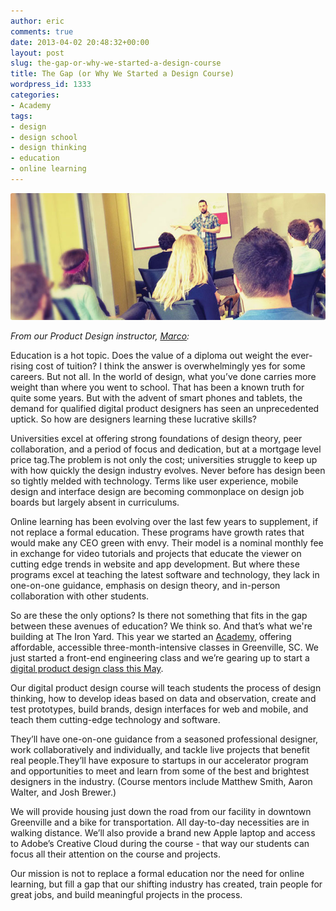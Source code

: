 ```yaml
---
author: eric
comments: true
date: 2013-04-02 20:48:32+00:00
layout: post
slug: the-gap-or-why-we-started-a-design-course
title: The Gap (or Why We Started a Design Course)
wordpress_id: 1333
categories:
- Academy
tags:
- design
- design school
- design thinking
- education
- online learning
---
```


<img src="/images/blog/2013/04/product-design-blog.jpg" style="border-radius: 3px;">

_From our Product Design instructor, [Marco](http://twitter.com/marcosuarez):_

Education is a hot topic. Does the value of a diploma out weight the ever-rising cost of tuition? I think the answer is overwhelmingly yes for some careers. But not all. In the world of design, what you’ve done carries more weight than where you went to school. That has been a known truth for quite some years. But with the advent of smart phones and tablets, the demand for qualified digital product designers has seen an unprecedented uptick. So how are designers learning these lucrative skills?

<!-- more -->

Universities excel at offering strong foundations of design theory, peer collaboration, and a period of focus and dedication, but at a mortgage level price tag.The problem is not only the cost; universities struggle to keep up with how quickly the design industry evolves. Never before has design been so tightly melded with technology. Terms like user experience, mobile design and interface design are becoming commonplace on design job boards but largely absent in curriculums.

Online learning has been evolving over the last few years to supplement, if not replace a formal education. These programs have growth rates that would make any CEO green with envy. Their model is a nominal monthly fee in exchange for video tutorials and projects that educate the viewer on cutting edge trends in website and app development. But where these programs excel at teaching the latest software and technology, they lack in one-on-one guidance, emphasis on design theory, and in-person collaboration with other students.

So are these the only options? Is there not something that fits in the gap between these avenues of education? We think so. And that’s what we're building at The Iron Yard. This year we started an [Academy](http://www.theironyard.com/education/academy), offering affordable, accessible three-month-intensive classes in Greenville, SC. We just started a front-end engineering class and we’re gearing up to start a [digital product design class this May](http://www.theironyard.com/education/academy/product-design).

Our digital product design course will teach students the process of design thinking, how to develop ideas based on data and observation, create and test prototypes, build brands, design interfaces for web and mobile, and teach them cutting-edge technology and software.

They’ll have one-on-one guidance from a seasoned professional designer, work collaboratively and individually, and tackle live projects that benefit real people.They’ll have exposure to startups in our accelerator program and opportunities to meet and learn from some of the best and brightest designers in the industry. (Course mentors include Matthew Smith, Aaron Walter, and Josh Brewer.)

We will provide housing just down the road from our facility in downtown Greenville and a bike for transportation. All day-to-day necessities are in walking distance. We’ll also provide a brand new Apple laptop and access to Adobe’s Creative Cloud during the course - that way our students can focus all their attention on the course and projects.

Our mission is not to replace a formal education nor the need for online learning, but fill a gap that our shifting industry has created, train people for great jobs, and build meaningful projects in the process.
